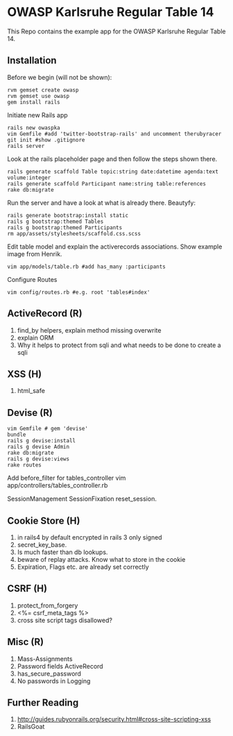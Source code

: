 

OWASP Karlsruhe Regular Table 14
======================

This Repo contains the example app for the OWASP Karlsruhe Regular Table 14.

Installation
------------

Before we begin (will not be shown): 

    rvm gemset create owasp
    rvm gemset use owasp
    gem install rails

Initiate new Rails app

    rails new owaspka
    vim Gemfile #add 'twitter-bootstrap-rails' and uncomment therubyracer
    git init #show .gitignore
    rails server

Look at the rails placeholder page and then follow the steps shown there.

    rails generate scaffold Table topic:string date:datetime agenda:text volume:integer
    rails generate scaffold Participant name:string table:references
    rake db:migrate

Run the server and have a look at what is already there. Beautyfy:
		
	rails generate bootstrap:install static
	rails g bootstrap:themed Tables
	rails g bootstrap:themed Participants
	rm app/assets/stylesheets/scaffold.css.scss

Edit table model and explain the activerecords associations. Show example image from Henrik.

    vim app/models/table.rb #add has_many :participants

Configure Routes

    vim config/routes.rb #e.g. root 'tables#index'


ActiveRecord (R)
----------------

 1. find_by helpers, explain method missing overwrite
 2. explain ORM 
 3. Why it helps to protect from sqli and what needs to be done to create a sqli

XSS (H)
-------

 1. html_safe

Devise (R)
-----------

    vim Gemfile # gem 'devise'
    bundle
    rails g devise:install
    rails g devise Admin
    rake db:migrate
    rails g devise:views
    rake routes

Add before_filter for tables_controller
    vim app/controllers/tables_controller.rb

SessionManagement
SessionFixation
reset_session.


Cookie Store (H)
------------

 1. in rails4 by default encrypted in rails 3 only signed
 2. secret_key_base. 
 3. Is much faster than db lookups.
 4. beware of replay attacks. Know what to store in the cookie 	
 5. Expiration, Flags etc. are already set correctly

CSRF (H)
--------

 1. protect_from_forgery 	
 2.   <%= csrf_meta_tags %>
 3. cross site script tags disallowed?

Misc (R)
--------

 1. Mass-Assignments 
 2. Password fields ActiveRecord 
 3. has_secure_password 
 4. No passwords in Logging

Further Reading
---------------
 1. http://guides.rubyonrails.org/security.html#cross-site-scripting-xss
 2. RailsGoat

